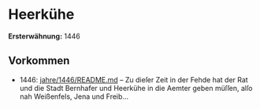 # Heerkühe

**Ersterwähnung:** 1446

## Vorkommen
- 1446: [jahre/1446/README.md](../jahre/1446/README.md) – Zu dieſer Zeit in der Fehde hat der Rat und die
Stadt Bernhafer und Heerkühe in die Aemter geben
müſſen, alſo nah Weißenfels, Jena und Freib...
